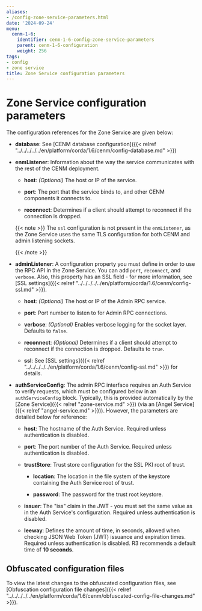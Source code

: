 ```yaml
---
aliases:
- /config-zone-service-parameters.html
date: '2024-09-24'
menu:
  cenm-1-6:
    identifier: cenm-1-6-config-zone-service-parameters
    parent: cenm-1-6-configuration
    weight: 256
tags:
- config
- zone service
title: Zone Service configuration parameters
---
```


# Zone Service configuration parameters

The configuration references for the Zone Service are given below:

* **database**:
See [CENM database configuration]({{< relref "../../../../../en/platform/corda/1.6/cenm/config-database.md" >}})

* **enmListener**:
Information about the way the service communicates with the rest of the CENM deployment.

  * **host**:
  *(Optional)* The host or IP of the service.

  * **port**:
  The port that the service binds to, and other CENM components it connects to.

  * **reconnect**:
  Determines if a client should attempt to reconnect if the connection is dropped.

  {{< note >}}
  The `ssl` configuration is not present in the `enmListener`, as the Zone Service uses the same TLS configuration for both CENM and admin listening sockets.

  {{< /note >}}

* **adminListener**:
  A configuration property you must define in order to use the RPC API in the Zone Service.
  You can add `port`, `reconnect`, and `verbose`. Also, this property has an SSL field - for more information, see [SSL settings]({{< relref "../../../../../en/platform/corda/1.6/cenm/config-ssl.md" >}}).

  * **host**:
    *(Optional)* The host or IP of the Admin RPC service.

  * **port**:
    Port number to listen to for Admin RPC connections.

  * **verbose**:
    *(Optional)* Enables verbose logging for the socket layer. Defaults to `false`.

  * **reconnect**:
    *(Optional)* Determines if a client should attempt to reconnect if the connection is dropped. Defaults to `true`.

  * **ssl**:
    See [SSL settings]({{< relref "../../../../../en/platform/corda/1.6/cenm/config-ssl.md" >}}) for details.

* **authServiceConfig**:
  The admin RPC interface requires an Auth Service to verify requests, which must be configured below in an `authServiceConfig` block. Typically, this is provided automatically by the [Zone Service]({{< relref "zone-service.md" >}}) (via an [Angel Service]({{< relref "angel-service.md" >}})). However, the parameters are detailed below for reference:

  * **host**:
    The hostname of the Auth Service. Required unless authentication is disabled.

  * **port**:
    The port number of the Auth Service. Required unless authentication is disabled.

  * **trustStore**:
  Trust store configuration for the SSL PKI root of trust.

    * **location**:
    The location in the file system of the keystore containing the Auth Service root of trust.

    * **password**:
    The password for the trust root keystore.

  * **issuer**:
    The \"iss\" claim in the JWT - you must set the same value as in the Auth Service's configuration. Required unless authentication is disabled.

  * **leeway**:
    Defines the amount of time, in seconds, allowed when checking JSON Web Token (JWT) issuance and expiration times. Required unless authentication is disabled. R3 recommends a default time of **10 seconds**.

## Obfuscated configuration files

To view the latest changes to the obfuscated configuration files,
see [Obfuscation configuration file changes]({{< relref "../../../../../en/platform/corda/1.6/cenm/obfuscated-config-file-changes.md" >}}).
